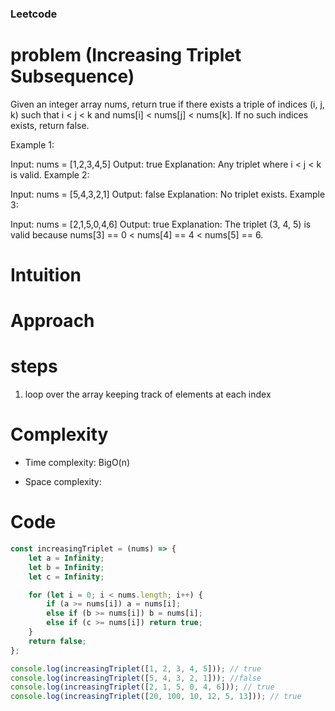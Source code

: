 ### Leetcode

# problem (Increasing Triplet Subsequence)

Given an integer array nums, return true if there exists a triple of indices (i, j, k) such that i < j < k and nums[i] < nums[j] < nums[k]. If no such indices exists, return false.

Example 1:

Input: nums = [1,2,3,4,5]
Output: true
Explanation: Any triplet where i < j < k is valid.
Example 2:

Input: nums = [5,4,3,2,1]
Output: false
Explanation: No triplet exists.
Example 3:

Input: nums = [2,1,5,0,4,6]
Output: true
Explanation: The triplet (3, 4, 5) is valid because nums[3] == 0 < nums[4] == 4 < nums[5] == 6.

# Intuition

<!-- Describe your first thoughts on how to solve this problem. -->

# Approach

<!-- Describe your approach to solving the problem. -->

# steps

1. loop over the array keeping track of elements at each index

# Complexity

-   Time complexity: BigO(n)
<!-- Add your time complexity here, e.g. $$O(n)$$ -->

-   Space complexity:
<!-- Add your space complexity here, e.g. $$O(n)$$ -->

# Code

```js
const increasingTriplet = (nums) => {
    let a = Infinity;
    let b = Infinity;
    let c = Infinity;

    for (let i = 0; i < nums.length; i++) {
        if (a >= nums[i]) a = nums[i];
        else if (b >= nums[i]) b = nums[i];
        else if (c >= nums[i]) return true;
    }
    return false;
};

console.log(increasingTriplet([1, 2, 3, 4, 5])); // true
console.log(increasingTriplet([5, 4, 3, 2, 1])); //false
console.log(increasingTriplet([2, 1, 5, 0, 4, 6])); // true
console.log(increasingTriplet([20, 100, 10, 12, 5, 13])); // true
```
